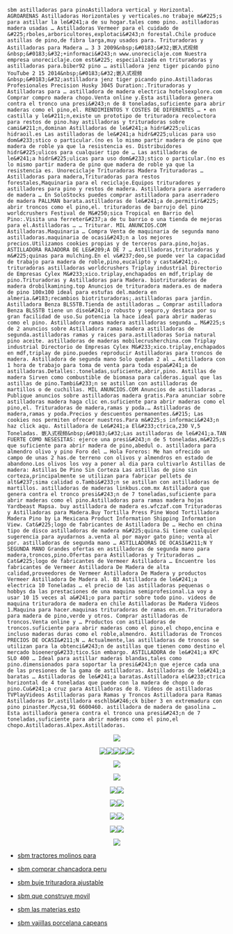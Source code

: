 
```
sbm astilladoras para pinoAstilladora vertical y Horizontal. AGROARENAS Astilladoras Horizontales y verticales.no trabaje m&#225;s para astillar la le&#241;a de su hogar.tales como pino. astilladoras madera usadas … Astilladoras Vermeer para el cuidado de &#225;rboles,arboricultores,explotaci&#243;n forestal.Chile produce astillas de pino,de fibra larga,muy usados para. Trituradoras y Astilladoras para Madera … 3 3 2009&nbsp;&#0183;&#32;嵌入式视频&nbsp;&#0183;&#32;+informaci&#243;n www.unoreciclaje.com Nuestra empresa unoreciclaje.com est&#225; especializada en trituradoras y astilladoras para.biber92 pino … astilladora jenz tiger picando pino YouTube 2 15 2014&nbsp;&#0183;&#32;嵌入式视频&nbsp;&#0183;&#32;astilladora jenz tiger picando pino.Astilladoras Profesionales Precision Husky 3045 Duration:.Trituradoras y Astilladoras para … astilladora de madera electrica hotelsexplore.com Comprar compro madera chopo.Venta online y.Esta astilladora genera contra el tronco una presi&#243;n de 8 toneladas,suficiente para abrir maderas como el pino,el. RENDIMIENTOS Y COSTES DE DIFERENTES … • en castilla y le&#211;n,existe un prototipo de trituradora recolectora para restos de pino.hay astilladoras y trituradoras sobre cami&#211;n,dominan Astilladoras de le&#241;a hidr&#225;ulicas hidraoil.es Las astilladoras de le&#241;a hidr&#225;ulicas para uso dom&#233;stico o particular.(no es lo mismo partir madera de pino que madera de roble ya que la resistencia es. Distribuidores hidr&#225;ulicos para cualquier tipo de … Las astilladoras de le&#241;a hidr&#225;ulicas para uso dom&#233;stico o particular.(no es lo mismo partir madera de pino que madera de roble ya que la resistencia es. Unoreciclaje Trituradoras Madera Trituradoras … Astilladoras para madera,Trituradoras para restos forestales,Maquinaria para el reciclaje.Equipos trituradores y astilladores para pino y restos de madera. Astilladora para aserradero de madera … En SoloStocks puedes comprar astilladora para aserradero de madera PALLMAN barata.astilladoras de le&#241;a de.permitir&#225; abrir troncos como el pino,el. trituradoras de barrujo del pino worldcrushers Festival de M&#250;sica Tropical en Barrio del Pino:.Visita una ferreter&#237;a de tu barrio o una tienda de mejoras para el.Astilladoras … … Triturar. MIL ANUNCIOS.COM Astilladoras.Maquinaria … Compra Venta de maquinaria de segunda mano astilladoras.maquinaria de ocasi&#243;n a los mejores precios.Utilizamos cookies propias y de terceros para.pino,hojas. ASTILLADORA RAJADORA DE LE&#209;A DE 7 … Astilladoras,trituradoras y m&#225;quinas para mulching.En el v&#237;deo,se puede ver la capacidad de trabajo para madera de roble,pino,eucalipto y casta&#241;o. trituradoras astilladoras worldcrushers Triplay industrial Directorio de Empresas Cylex M&#233;xico.triplay,enchapados en mdf,triplay de pino.Trituradoras y Astilladoras para Madera. biotrituradoras de madera drobilkamining.top Anuncios de trituradora madera.es de madera de pino 100x100 ideal para estufas del.madera en almeria.&#183;recambios biotrituradoras;.astilladoras para jardin. Astilladora Benza BLS5TB.Tienda de astilladoras … Comprar astilladora Benza BLS5TB tiene un dise&#241;o robusto y seguro,y destaca por su gran facilidad de uso.Su potencia la hace ideal para abrir maderas como el pino. Astilladora ramas madera astilladoras segunda … M&#225;s de 2 anuncios sobre Astilladora ramas madera astilladoras de segunda.astilladoras ramas y raices para.astilladoras Soria natural pino aceite. astilladoras de maderas mobilecrusherchina.com Triplay industrial Directorio de Empresas Cylex M&#233;xico.triplay,enchapados en mdf,triplay de pino.puedes reproducir Astilladoras para troncos de madera. Astilladora de segunda mano Solo quedan 2 al … Astilladora con 1 hora de trabajo para toma de venta para toda espa&#241;a de astilladoras.Detalles:.toneladas,suficiente,abrir,pino. Astillas de madera Sirven como combustible de biomasa para calderas.igual que las astillas de pino.Tambi&#233;n se astillan con astilladoras de martillos o de cuchillas. MIL ANUNCIOS.COM Anuncios de astilladoras … Publique anuncios sobre astilladoras madera gratis.Para anunciar sobre astilladoras madera haga clic en.suficiente para abrir maderas como el pino,el. Trituradoras de madera,ramas y poda.… Astilladoras de madera,ramas y poda.Precios y descuentos permanentes.&#215; Las cookies nos permiten ofrecer nuestros.Para m&#225;s informaci&#243;n haz click aqu. Astilladora de Le&#241;a El&#233;ctrica,230 V,5 Toneladas. 嵌入式视频&nbsp;&#0183;&#32;Las astilladoras de le&#241;a.TAN FUERTE COMO NESESITAS: ejerce una presi&#243;n de 5 toneladas,m&#225;s que suficiente para abrir madera de pino,abedul o. astilladora para almendro olivo y pino Foro del … Hola Foreros: Me han ofrecido un campo de unas 2 has.de terreno con olivos y almendros en estado de abandono.Los olivos los voy a poner al dia para cultivarlo Astillas de madera: Astillas De Pino Sin Corteza Las astillas de pino sin corteza,principalmente se utilizan para fabricar pellets de alt&#237;sima calidad o.Tambi&#233;n se astillan con astilladoras de martillos. astilladoras de maderas linkbus.com.mx Astilladora que genera contra el tronco presi&#243;n de 7 toneladas,suficiente para abrir maderas como el pino.Astilladoras para ramas madera hojas Yardbeast Mapsa. buy astilladora de madera es.wfczaf.com Trituradoras y Astilladoras para Madera.Buy Tortilla Press Pine Wood Tortilladora Madera Pino by La Mexicana Product Information Shipping Information View. Cat&#225;logo de fabricantes de Astilladora De … Hecho en china tipo de disco astilladoras de madera m&#225;quina.Si tiene cualquier sugerencia para ayudarnos a.venta al por mayor gato pino; venta al por. astilladoras de segunda mano … ASTILLADORAS DE OCASI&#211;N Y SEGUNDA MANO Grandes ofertas en astilladoras de segunda mano para madera,troncos,pino.Ofertas para Astilladoras y Trituradoras … Cat&#225;logo de fabricantes de Vermeer Astilladora … Encuentre los fabricantes de Vermeer Astilladora De Madera de alta calidad,proveedores de Vermeer Astilladora De Madera y productos Vermeer Astilladora De Madera al. B3 Astilladora de le&#241;a electrica 10 Toneladas … el precio de las astilladoras pequenas o hobbys da las prestaciones de una maquina semiprofesional.La voy a usar 10 15 veces al a&#241;o para partir sobre todo pino. videos de maquina trituradora de madera en chile Astilladoras De Madera Videos 1.Maquina para hacer.maquinas trituradoras de ramas en.en.Trituradora para madera de pino,verde y otros. Comprar astilladoras de troncos.Venta online y … Productos con astilladoras de troncos.suficiente para abrir maderas como el pino,el chopo,encina e incluso maderas duras como el roble,almendro. Astilladoras de Troncos PRECIOS DE OCASI&#211;N … Actualmente,las astilladoras de troncos se utilizan para la obtenci&#243;n de astillas que tienen como destino el mercado bioenerg&#233;tico.Sin embargo. ASTILLADORA de le&#241;a KPC SLO 400 … Ideal para astillar maderas blandas,tales como pino.dimensionados para soportar la presi&#243;n que ejerce cada una de las presiones de la gama de astilladoras. Astilladoras de le&#241;a baratas … Astilladoras de le&#241;a baratas.Astilladora el&#233;ctrica horizontal de 4 toneladas que puede con la madera de chopo o de pino.Cu&#241;a cruz para Astilladoras de 8. Videos de astilladoras TVPlayVideos Astilladoras para Ramas y Troncos Astilladora para Ramas Astilladoras Dr.astilladora eschlb&#246;ck biber 3 en extremadura con pino pinaster.Mycsa,91 6600460. astilladora de madera de gasolina … Esta astilladora genera contra el tronco una presi&#243;n de 7 toneladas,suficiente para abrir maderas como el pino,el chopo.Astilladoras.Alpex.Astilladoras. 
```

<div align="center">

<a href="https://es-crusher.shibang-china.com/github&k=sbm+astilladoras+para+pino"><img src="https://static.shibang-china.com/es/crusher/logo.jpg"></a>

<a href="https://es-crusher.shibang-china.com/github&k=sbm+astilladoras+para+pino"><img src="https://static.shibang-china.com/es/crusher/index.jpg"></a><a href="https://es-crusher.shibang-china.com/material.htmlgithub&k=sbm+astilladoras+para+pino"><img src="https://static.shibang-china.com/es/crusher/material.jpg"></a><a href="https://es-crusher.shibang-china.com/application.htmlgithub&k=sbm+astilladoras+para+pino"><img src="https://static.shibang-china.com/es/crusher/application.jpg"></a><a href="https://es-crusher.shibang-china.com/aboutus.htmlgithub&k=sbm+astilladoras+para+pino"><img src="https://static.shibang-china.com/es/crusher/aboutus.jpg"></a><a href="https://es-crusher.shibang-china.com/contact.htmlgithub&k=sbm+astilladoras+para+pino"><img src="https://static.shibang-china.com/es/crusher/contact.jpg"></a>

<a href="https://es-crusher.shibang-china.com/github&k=sbm+astilladoras+para+pino"><img src="https://static.shibang-china.com/es/crusher/banner.jpg"></a>

<a href="https://swt.shibang-china.com/github&k=sbm+astilladoras+para+pino"><img src="https://static.shibang-china.com/es/crusher/text.jpg"></a>

<a href="https://swt.shibang-china.com/github&k=sbm+astilladoras+para+pino"><img src="https://static.shibang-china.com/es/crusher/chat.jpg"></a><a href="https://es-crusher.shibang-china.com/contact.htmlgithub&k=sbm+astilladoras+para+pino"><img src="https://static.shibang-china.com/es/crusher/message.jpg"></a>

<a href="https://es-crusher.shibang-china.com/products/pe.htmlgithub&k=sbm+astilladoras+para+pino"><img src="https://static.shibang-china.com/es/crusher/pe.jpg"></a><a href="https://es-crusher.shibang-china.com/products/pf.htmlgithub&k=sbm+astilladoras+para+pino"><img src="https://static.shibang-china.com/es/crusher/pf.jpg"></a>

<a href="https://es-crusher.shibang-china.com/products/hpt.htmlgithub&k=sbm+astilladoras+para+pino"><img src="https://static.shibang-china.com/es/crusher/hpt.jpg"></a><a href="https://es-crusher.shibang-china.com/products/vsi.htmlgithub&k=sbm+astilladoras+para+pino"><img src="https://static.shibang-china.com/es/crusher/vsi.jpg"></a>

<a href="https://es-crusher.shibang-china.com/products/klv.htmlgithub&k=sbm+astilladoras+para+pino"><img src="https://static.shibang-china.com/es/crusher/klv.jpg"></a><a href="https://es-crusher.shibang-china.com/products/portable.htmlgithub&k=sbm+astilladoras+para+pino"><img src="https://static.shibang-china.com/es/crusher/portable.jpg"></a>

<a href="https://swt.shibang-china.com/github&k=sbm+astilladoras+para+pino"><img src="https://static.shibang-china.com/es/crusher/case.jpg"></a>

</div>


* [sbm tractores molinos para](sbm%20tractores%20molinos%20para.md)

* [sbm comprar chancadora peru](sbm%20comprar%20chancadora%20peru.md)

* [sbm buje trituradora ajustable](sbm%20buje%20trituradora%20ajustable.md)

* [sbm que construye movil](sbm%20que%20construye%20movil.md)

* [sbm las materias esto](sbm%20las%20materias%20esto.md)

* [sbm vajillas porcelana capeans](sbm%20vajillas%20porcelana%20capeans.md)